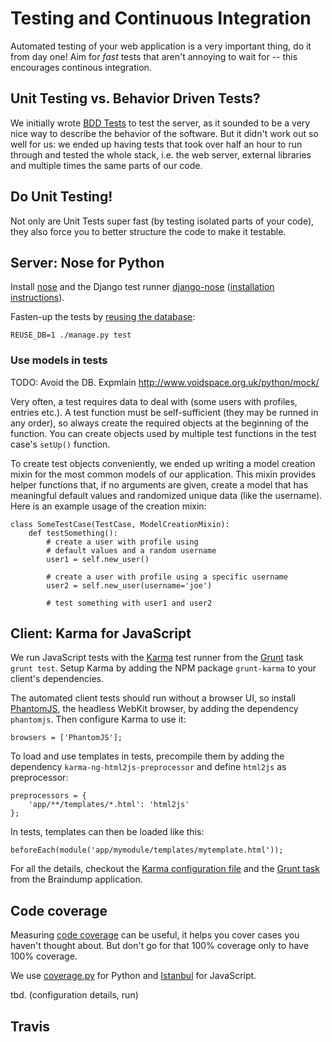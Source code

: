 # Testing and Continuous Integration #

Automated testing of your web application is a very important thing, do it from day one! Aim for *fast* tests that aren't annoying to wait for -- this encourages continous integration.


## Unit Testing vs. Behavior Driven Tests? ##

We initially wrote [BDD Tests](https://en.wikipedia.org/wiki/Behavior-driven_development) to test the server, as it sounded to be a very nice way to describe the behavior of the software. But it didn't work out so well for us: we ended up having tests that took over half an hour to run through and tested the whole stack, i.e. the web server, external libraries and multiple times the same parts of our code.


## Do Unit Testing! ##

Not only are Unit Tests super fast (by testing isolated parts of your code), they also force you to better structure the code to make it testable.


## Server: Nose for Python ##

Install [nose](https://nose.readthedocs.org/) and the Django test runner [django-nose](https://github.com/django-nose/django-nose) ([installation instructions](https://github.com/django-nose/django-nose#installation)).

Fasten-up the tests by [reusing the database](https://github.com/django-nose/django-nose#enabling-database-reuse):

    REUSE_DB=1 ./manage.py test

### Use models in tests ###

TODO: Avoid the DB. Expmlain http://www.voidspace.org.uk/python/mock/

Very often, a test requires data to deal with (some users with profiles, entries etc.). A test function must be self-sufficient (they may be runned in any order), so always create the required objects at the beginning of the function. You can create objects used by multiple test functions in the test case's `setUp()` function.

To create test objects conveniently, we ended up writing a model creation mixin for the most common models of our application. This mixin provides helper functions that, if no arguments are given, create a model that has meaningful default values and randomized unique data (like the username). Here is an example usage of the creation mixin:

    class SomeTestCase(TestCase, ModelCreationMixin):
        def testSomething():
            # create a user with profile using
            # default values and a random username
            user1 = self.new_user()

            # create a user with profile using a specific username
            user2 = self.new_user(username='joe')

            # test something with user1 and user2


## Client: Karma for JavaScript ##

We run JavaScript tests with the [Karma](http://karma-runner.github.io) test runner from the [Grunt](http://gruntjs.com) task `grunt test`. Setup Karma by adding the NPM package `grunt-karma` to your client's dependencies.

The automated client tests should run without a browser UI, so install [PhantomJS](http://phantomjs.org), the headless WebKit browser, by adding the dependency `phantomjs`. Then configure Karma to use it:

    browsers = ['PhantomJS'];

To load and use templates in tests, precompile them by adding the dependency `karma-ng-html2js-preprocessor` and define `html2js` as preprocessor:

    preprocessors = {
        'app/**/templates/*.html': 'html2js'
    };

In tests, templates can then be loaded like this:

    beforeEach(module('app/mymodule/templates/mytemplate.html'));

For all the details, checkout the [Karma configuration file]() and the [Grunt task]() from the Braindump application.


## Code coverage ##

Measuring [code coverage](https://en.wikipedia.org/wiki/Code_coverage) can be useful, it helps you cover cases you haven't thought about. But don't go for that 100% coverage only to have 100% coverage.

We use [coverage.py](http://nedbatchelder.com/code/coverage/) for Python and [Istanbul](https://github.com/yahoo/istanbul) for JavaScript.

tbd. (configuration details, run)

## Travis ##
